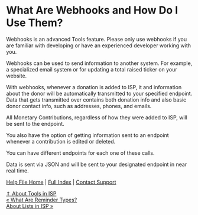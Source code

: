  What Are Webhooks and How Do I Use Them?
==========

Webhooks is an advanced Tools feature. Please only use webhooks if you are familiar with developing or have an experienced developer working with you.

Webhooks can be used to send information to another system. For example, a specialized email system or for updating a total raised ticker on your website.

With webhooks, whenever a donation is added to ISP, it and information about the donor will be automatically transmitted to your specified endpoint. Data that gets transmitted over contains both donation info and also basic donor contact info, such as addresses, phones, and emails.

All Monetary Contributions, regardless of how they were added to ISP, will be sent to the endpoint.

You also have the option of getting information sent to an endpoint whenever a contribution is edited or deleted.

You can have different endpoints for each one of these calls.

Data is sent via JSON and will be sent to your designated endpoint in near real time.

[Help File Home](/help/) | [Full Index](/Help-File-Directory/) | [Contact Support](mailto:support@ISPolitical.com)

[⇑ About Tools in ISP](/About-Tools-in-ISP)  
[« What Are Reminder Types?](/What-Are-Reminder-Types)  
[About Lists in ISP »](/About-Lists-in-ISP)